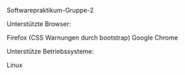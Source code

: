 Softwarepraktikum-Gruppe-2

Unterstützte Browser:

Firefox (CSS Warnungen durch bootstrap)
Google Chrome

Unterstütze Betriebssysteme:

Linux
